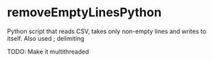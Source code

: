 # removeEmptyLinesPython
Python script that reads CSV, takes only non-empty lines and writes to itself. Also used ; delimiting

TODO: Make it multithreaded
